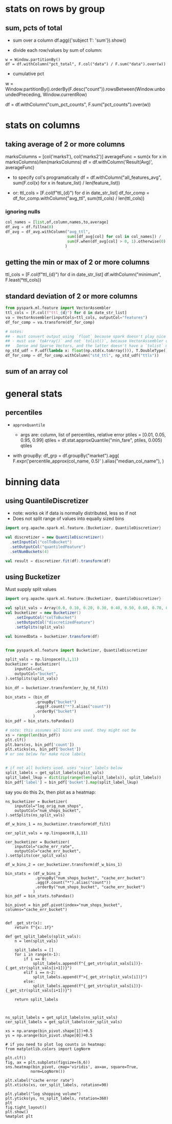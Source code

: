 

# stats on rows by group

## sum, pcts of total
- sum over a column
df.agg({'subject 1': 'sum'}).show()


- divide each row/values by sum of column:
```pyspark
w = Window.partitionBy()
df = df.withColumn("pct_total", F.col("data") / F.sum("data").over(w))
```

- cumulative pct

w = Window.partitionBy().orderBy(F.desc("count")).rowsBetween(Window.unboundedPreceding, Window.currentRow)

df = df.withColumn("cum_pct_counts", F.sum("pct_counts").over(w))


# stats on columns

## taking average of 2 or more columns

marksColumns = [col('marks1'), col('marks2')]
averageFunc = sum(x for x in marksColumns)/len(marksColumns)
df = df.withColumn('Result(Avg)', averageFunc)

- to specify col's programatically
df = df.withColumn("all_features_avg", sum(F.col(x) for x in feature_list) / len(feature_list))

- or:
ttl_cols = [F.col(f"ttl_{d}") for d in date_str_list]
df_for_comp = df_for_comp.withColumn("avg_ttl", sum(ttl_cols) / len(ttl_cols))


### ignoring nulls
```python
col_names = [list,of,column,names,to,average]
df_avg = df.fillna(0)
df_avg = df_avg.withColumn("avg_ttl",
                           sum([df_avg[col] for col in col_names]) /
                           sum(F.when(df_avg[col] > 0, 1).otherwise(0) for col in col_names)
                          )
```

## getting the min or max of 2 or more columns
ttl_cols = [F.col(f"ttl_{d}") for d in date_str_list]
df.withColumn("minimum", F.least(*ttl_cols))


## standard deviation of 2 or more columns
```python
from pyspark.ml.feature import VectorAssembler
ttl_cols = [F.col(f"ttl_{d}") for d in date_str_list]
va = VectorAssembler(inputCols=ttl_cols, outputCol="features")
df_for_comp = va.transform(df_for_comp)

# notes: 
## - must convert output using `float` because spark doesn't play nice with numpy
## - must use `toArray()` and not `tolist()`, because VectorAssembler output both
##   Dense and Sparse Vectors, and the latter doesn't have a `tolist` method
np_std_udf = F.udf(lambda x: float(np.std(x.toArray())), T.DoubleType())
df_for_comp = df_for_comp.withColumn("std_ttl", np_std_udf("ttls"))
```


## sum of an array col

# general stats




## percentiles
- `approxQuantile`
  - args are: column, list of percentiles, relative error
ptiles = [0.01, 0.05, 0.95, 0.99]
qtiles = df.stat.approxQuantile("min_fare", ptiles, 0.005)
qtiles

- with groupBy:
df_grp = df.groupBy("market").agg(
  F.expr('percentile_approx(col_name, 0.5)'
                       ).alias("median_col_name"),
)


# binning data

## using QuantileDiscretizer
- note: works ok if data is normally distributed, less so if not
- Does not split range of values into equally sized bins

```scala
import org.apache.spark.ml.feature.{Bucketizer, QuantileDiscretizer}

val discretizer = new QuantileDiscretizer()
  .setInputCol("colToBucket")
  .setOutputCol("quantiledFeature")
  .setNumBuckets(4)

val result = discretizer.fit(df).transform(df)
```

## using Bucketizer
Must supply split values

```scala
import org.apache.spark.ml.feature.{Bucketizer, QuantileDiscretizer}

val split_vals = Array(0.0, 0.10, 0.20, 0.30, 0.40, 0.50, 0.60, 0.70, 0.80, 0.90, 1.0)
val bucketizer = new Bucketizer()
    .setInputCol("colToBucket")
    .setOutputCol("discretizedFeature")
    .setSplits(split_vals)

val binnedData = bucketizer.transform(df)
```

```python

from pyspark.ml.feature import Bucketizer, QuantileDiscretizer

split_vals = np.linspace(0,1,11)
bucketizer = Bucketizer(
    inputCol=col,
    outputCol="bucket",
).setSplits(split_vals)

bin_df = bucketizer.transform(err_by_td_filt)

bin_stats = (bin_df
             .groupBy("bucket")
             .agg(F.count("*").alias("count"))
             .orderBy("bucket")
            )
bin_pdf = bin_stats.toPandas()

# note: this assumes all bins are used. they might not be
xs = range(len(bin_pdf))
plt.clf()
plt.bars(xs, bin_pdf['count'])
plt.xticks(xs, bin_pdf['bucket'])
# or see below for make nice labels 


# if not all buckets used. uses "nice" labels below
split_labels = get_split_labels(split_vals)
split_label_lkup = dict(zip(range(len(split_labels)), split_labels))
bin_pdf['label'] = bin_pdf['bucket'].map(split_label_lkup)
```

say you do this 2x, then plot as a heatmap:

```
ns_bucketizer = Bucketizer(
    inputCol="log_orig_num_shops",
    outputCol="num_shops_bucket",
).setSplits(ns_split_vals)

df_w_bins_1 = ns_bucketizer.transform(df_filt)

cer_split_vals = np.linspace(0,1,11)

cer_bucketizer = Bucketizer(
    inputCol="cache_err_rate",
    outputCol="cache_err_bucket",
).setSplits(cer_split_vals)

df_w_bins_2 = cer_bucketizer.transform(df_w_bins_1)

bin_stats = (df_w_bins_2
             .groupBy("num_shops_bucket", "cache_err_bucket")
             .agg(F.count("*").alias("count"))
             .orderBy("num_shops_bucket", "cache_err_bucket")
            )
bin_pdf = bin_stats.toPandas()

bin_pivot = bin_pdf.pivot(index="num_shops_bucket", columns="cache_err_bucket")


def _get_str(x):
    return f"{x:.1f}"

def get_split_labels(split_vals):
    n = len(split_vals)

    split_labels = []
    for i in range(n-1):
        if i == 0:
            split_labels.append(f"{_get_str(split_vals[i])}-{_get_str(split_vals[i+1])}")
        elif i == n-2:
            split_labels.append(f">{_get_str(split_vals[i])}")
        else:   
            split_labels.append(f"{_get_str(split_vals[i])}-{_get_str(split_vals[i+1])}")

    return split_labels



ns_split_labels = get_split_labels(ns_split_vals)
cer_split_labels = get_split_labels(cer_split_vals)

xs = np.arange(bin_pivot.shape[1])+0.5
ys = np.arange(bin_pivot.shape[0])+0.5

# if you need to plot log counts in heatmap:
from matplotlib.colors import LogNorm

plt.clf()
fig, ax = plt.subplots(figsize=(6,6))
sns.heatmap(bin_pivot, cmap='viridis', ax=ax, square=True,
           norm=LogNorm())

plt.xlabel("cache error rate")
plt.xticks(xs, cer_split_labels, rotation=90)

plt.ylabel("log shopping volume")
plt.yticks(ys, ns_split_labels, rotation=360)
plt
fig.tight_layout()
plt.show()
%matplot plt
```